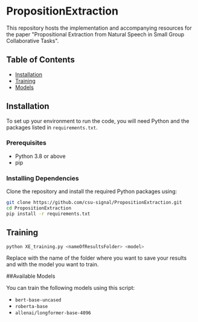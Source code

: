 # PropositionExtraction

This repository hosts the implementation and accompanying resources for the paper "Propositional Extraction from Natural Speech in Small Group Collaborative Tasks". 

## Table of Contents
- [Installation](#installation)
- [Training](#training)
- [Models](#models)

## Installation

To set up your environment to run the code, you will need Python and the packages listed in `requirements.txt`.

### Prerequisites

- Python 3.8 or above
- pip

### Installing Dependencies

Clone the repository and install the required Python packages using:

```bash
git clone https://github.com/csu-signal/PropositionExtraction.git
cd PropositionExtraction
pip install -r requirements.txt
```
## Training
```bash
python XE_training.py <nameOfResultsFolder> <model>
```
Replace <nameOfResultsFolder> with the name of the folder where you want to save your results and <model> with the model you want to train.


##Available Models

You can train the following models using this script:

- `bert-base-uncased`
- `roberta-base`
- `allenai/longformer-base-4096`
